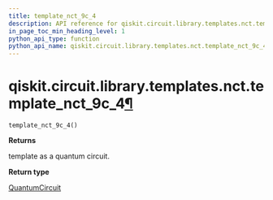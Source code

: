 ```yaml
---
title: template_nct_9c_4
description: API reference for qiskit.circuit.library.templates.nct.template_nct_9c_4
in_page_toc_min_heading_level: 1
python_api_type: function
python_api_name: qiskit.circuit.library.templates.nct.template_nct_9c_4
---
```


# qiskit.circuit.library.templates.nct.template\_nct\_9c\_4[¶](#qiskit-circuit-library-templates-nct-template-nct-9c-4 "Permalink to this headline")

<span id="qiskit.circuit.library.templates.nct.template_nct_9c_4" />

`template_nct_9c_4()`

**Returns**

template as a quantum circuit.

**Return type**

[QuantumCircuit](qiskit.circuit.QuantumCircuit "qiskit.circuit.QuantumCircuit")


